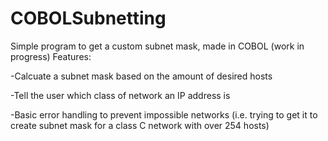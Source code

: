 # COBOLSubnetting
Simple program to get a custom subnet mask, made in COBOL (work in progress)
Features:

-Calcuate a subnet mask based on the amount of desired hosts

-Tell the user which class of network an IP address is

-Basic error handling to prevent impossible networks (i.e. trying to get it to create subnet mask for a class C network with over 254 hosts) 

